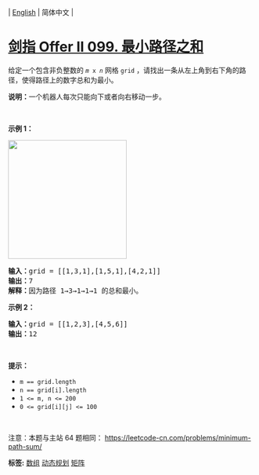| [English](README_EN.md) | 简体中文 |

# [剑指 Offer II 099. 最小路径之和](https://leetcode-cn.com/problems/0i0mDW)
<p>给定一个包含非负整数的 <code><em>m</em>&nbsp;x&nbsp;<em>n</em></code>&nbsp;网格&nbsp;<code>grid</code> ，请找出一条从左上角到右下角的路径，使得路径上的数字总和为最小。</p>

<p><strong>说明：</strong>一个机器人每次只能向下或者向右移动一步。</p>

<p>&nbsp;</p>

<p><strong>示例 1：</strong></p>

<p><img alt="" src="https://assets.leetcode.com/uploads/2020/11/05/minpath.jpg" style="width: 242px; height: 242px;" /></p>

<pre>
<strong>输入：</strong>grid = [[1,3,1],[1,5,1],[4,2,1]]
<strong>输出：</strong>7
<strong>解释：</strong>因为路径 1&rarr;3&rarr;1&rarr;1&rarr;1 的总和最小。
</pre>

<p><strong>示例 2：</strong></p>

<pre>
<strong>输入：</strong>grid = [[1,2,3],[4,5,6]]
<strong>输出：</strong>12
</pre>

<p>&nbsp;</p>

<p><strong>提示：</strong></p>

<ul>
	<li><code>m == grid.length</code></li>
	<li><code>n == grid[i].length</code></li>
	<li><code>1 &lt;= m, n &lt;= 200</code></li>
	<li><code>0 &lt;= grid[i][j] &lt;= 100</code></li>
</ul>

<p>&nbsp;</p>

<p><meta charset="UTF-8" />注意：本题与主站 64&nbsp;题相同：&nbsp;<a href="https://leetcode-cn.com/problems/minimum-path-sum/">https://leetcode-cn.com/problems/minimum-path-sum/</a></p>

**标签:**  [数组](https://leetcode-cn.com/tag/array) [动态规划](https://leetcode-cn.com/tag/dynamic-programming) [矩阵](https://leetcode-cn.com/tag/matrix) 